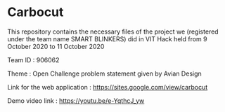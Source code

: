 # Carbocut


This repository contains the necessary files of the project we (registered under the team name SMART BLINKERS) did in VIT Hack held from 9 October 2020 to 11 October 2020

Team ID : 906062

Theme : Open Challenge problem statement given by Avian Design

Link for the web application : https://sites.google.com/view/carbocut

Demo video link : https://youtu.be/e-YqthcJ_yw
